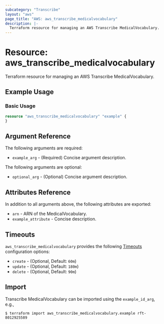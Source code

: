```yaml
---
subcategory: "Transcribe"
layout: "aws"
page_title: "AWS: aws_transcribe_medicalvocabulary"
description: |-
  Terraform resource for managing an AWS Transcribe MedicalVocabulary.
---
```


# Resource: aws_transcribe_medicalvocabulary

Terraform resource for managing an AWS Transcribe MedicalVocabulary.

## Example Usage

### Basic Usage

```terraform
resource "aws_transcribe_medicalvocabulary" "example" {
}
```

## Argument Reference

The following arguments are required:

* `example_arg` - (Required) Concise argument description.

The following arguments are optional:

* `optional_arg` - (Optional) Concise argument description.

## Attributes Reference

In addition to all arguments above, the following attributes are exported:

* `arn` - ARN of the MedicalVocabulary.
* `example_attribute` - Concise description.

## Timeouts

`aws_transcribe_medicalvocabulary` provides the following [Timeouts](https://www.terraform.io/docs/configuration/blocks/resources/syntax.html#operation-timeouts) configuration options:

* `create` - (Optional, Default: `60m`)
* `update` - (Optional, Default: `180m`)
* `delete` - (Optional, Default: `90m`)

## Import

Transcribe MedicalVocabulary can be imported using the `example_id_arg`, e.g.,

```
$ terraform import aws_transcribe_medicalvocabulary.example rft-8012925589
```
